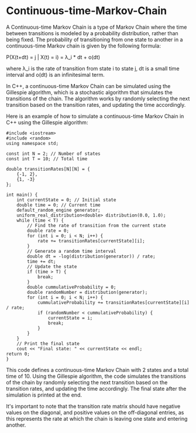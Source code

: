 # Continuous-time-Markov-Chain

A Continuous-time Markov Chain is a type of Markov Chain where the time between transitions is modeled by a probability distribution, rather than being fixed. The probability of transitioning from one state to another in a continuous-time Markov chain is given by the following formula:

P(X(t+dt) = j | X(t) = i) = λ_i * dt + o(dt)

where λ_i is the rate of transition from state i to state j, dt is a small time interval and o(dt) is an infinitesimal term.

In C++, a continuous-time Markov Chain can be simulated using the Gillespie algorithm, which is a stochastic algorithm that simulates the transitions of the chain. The algorithm works by randomly selecting the next transition based on the transition rates, and updating the time accordingly.

Here is an example of how to simulate a continuous-time Markov Chain in C++ using the Gillespie algorithm:

```
#include <iostream>
#include <random>
using namespace std;

const int N = 2; // Number of states
const int T = 10; // Total time

double transitionRates[N][N] = {
    {-1, 2},
    {1, -3}
};

int main() {
    int currentState = 0; // Initial state
    double time = 0; // Current time
    default_random_engine generator;
    uniform_real_distribution<double> distribution(0.0, 1.0);
    while (time < T) {
        // Find the rate of transition from the current state
        double rate = 0;
        for (int i = 0; i < N; i++) {
            rate += transitionRates[currentState][i];
        }
        // Generate a random time interval
        double dt = -log(distribution(generator)) / rate;
        time += dt;
        // Update the state
        if (time > T) {
            break;
        }
        double cummulativeProbability = 0;
        double randomNumber = distribution(generator);
        for (int i = 0; i < N; i++) {
            cummulativeProbability += transitionRates[currentState][i] / rate;
            if (randomNumber < cummulativeProbability) {
                currentState = i;
                break;
            }
        }
    }
    // Print the final state
    cout << "Final state: " << currentState << endl;
return 0;
}
```

This code defines a continuous-time Markov Chain with 2 states and a total time of 10. Using the Gillespie algorithm, the code simulates the transitions of the chain by randomly selecting the next transition based on the transition rates, and updating the time accordingly. The final state after the simulation is printed at the end.

It's important to note that the transition rate matrix should have negative values on the diagonal, and positive values on the off-diagonal entries, as this represents the rate at which the chain is leaving one state and entering another.

